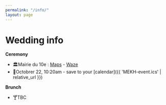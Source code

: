 ```yaml
---
permalink: "/info/"
layout: page
---
```


# Wedding info

**Ceremony**
* 🏛️Mairie du 10e : [Maps](https://goo.gl/maps/3NCW694jz3fv4mjJ6) - [Waze](https://www.waze.com/en/live-map/directions/fr/idf/paris/mairie-du-10eme-arrondissement?place=ChIJg1YM0Q5u5kcRXdem_tWJycg) 
* 📆Octobrer 22, 10:20am - save to your [calendar]({{ 'MEKH-event.ics' | relative_url }})  

**Brunch**
* 🍸TBC
